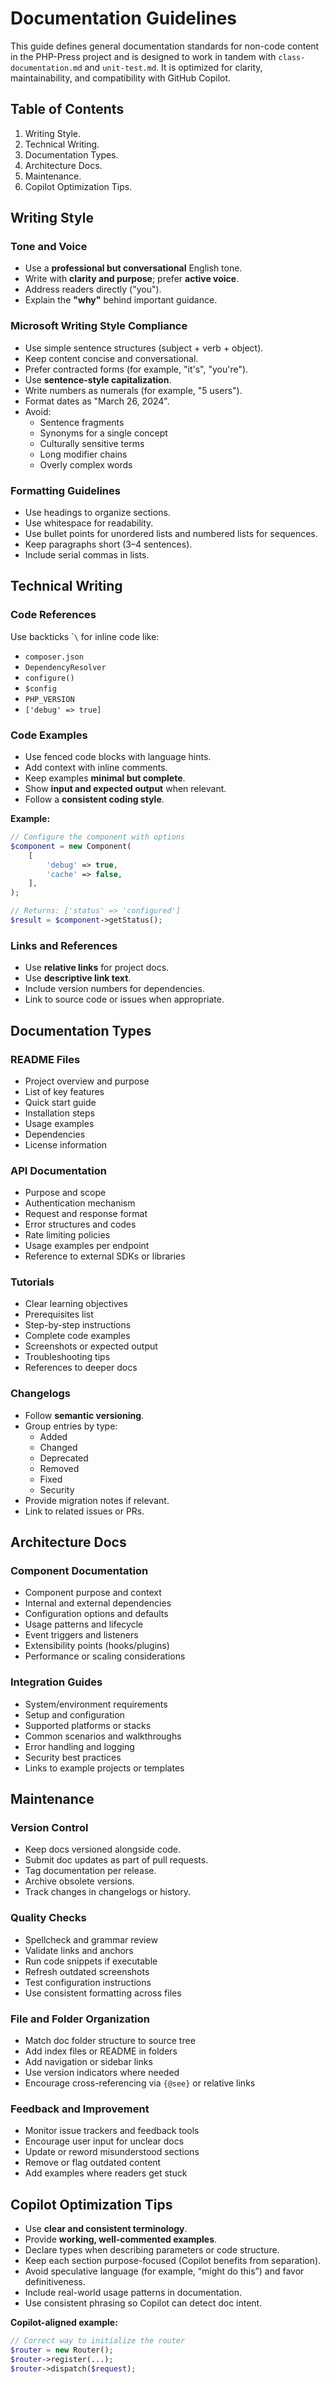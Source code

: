 # Documentation Guidelines

This guide defines general documentation standards for non-code content in the PHP-Press project and is designed to work
in tandem with `class-documentation.md` and `unit-test.md`. It is optimized for clarity, maintainability, and
compatibility with GitHub Copilot.

## Table of Contents
1. Writing Style.
2. Technical Writing.
3. Documentation Types.
4. Architecture Docs.
5. Maintenance.
6. Copilot Optimization Tips.

## Writing Style

### Tone and Voice
- Use a **professional but conversational** English tone.
- Write with **clarity and purpose**; prefer **active voice**.
- Address readers directly ("you").
- Explain the **"why"** behind important guidance.

### Microsoft Writing Style Compliance
- Use simple sentence structures (subject + verb + object).
- Keep content concise and conversational.
- Prefer contracted forms (for example, "it's", "you're").
- Use **sentence-style capitalization**.
- Write numbers as numerals (for example, "5 users").
- Format dates as "March 26, 2024".
- Avoid:
  - Sentence fragments
  - Synonyms for a single concept
  - Culturally sensitive terms
  - Long modifier chains
  - Overly complex words

### Formatting Guidelines
- Use headings to organize sections.
- Use whitespace for readability.
- Use bullet points for unordered lists and numbered lists for sequences.
- Keep paragraphs short (3–4 sentences).
- Include serial commas in lists.

## Technical Writing

### Code References
Use backticks \``\` for inline code like:

- `composer.json`
- `DependencyResolver`
- `configure()`
- `$config`
- `PHP_VERSION`
- `['debug' => true]`

### Code Examples
- Use fenced code blocks with language hints.
- Add context with inline comments.
- Keep examples **minimal but complete**.
- Show **input and expected output** when relevant.
- Follow a **consistent coding style**.

**Example:**

```php
// Configure the component with options
$component = new Component(
    [
        'debug' => true,
        'cache' => false,
    ],
);

// Returns: ['status' => 'configured']
$result = $component->getStatus();
```

### Links and References
- Use **relative links** for project docs.
- Use **descriptive link text**.
- Include version numbers for dependencies.
- Link to source code or issues when appropriate.

## Documentation Types

### README Files
- Project overview and purpose
- List of key features
- Quick start guide
- Installation steps
- Usage examples
- Dependencies
- License information

### API Documentation
- Purpose and scope
- Authentication mechanism
- Request and response format
- Error structures and codes
- Rate limiting policies
- Usage examples per endpoint
- Reference to external SDKs or libraries

### Tutorials
- Clear learning objectives
- Prerequisites list
- Step-by-step instructions
- Complete code examples
- Screenshots or expected output
- Troubleshooting tips
- References to deeper docs

### Changelogs
- Follow **semantic versioning**.
- Group entries by type:
  - Added
  - Changed
  - Deprecated
  - Removed
  - Fixed
  - Security
- Provide migration notes if relevant.
- Link to related issues or PRs.

## Architecture Docs

### Component Documentation
- Component purpose and context
- Internal and external dependencies
- Configuration options and defaults
- Usage patterns and lifecycle
- Event triggers and listeners
- Extensibility points (hooks/plugins)
- Performance or scaling considerations

### Integration Guides
- System/environment requirements
- Setup and configuration
- Supported platforms or stacks
- Common scenarios and walkthroughs
- Error handling and logging
- Security best practices
- Links to example projects or templates

## Maintenance

### Version Control
- Keep docs versioned alongside code.
- Submit doc updates as part of pull requests.
- Tag documentation per release.
- Archive obsolete versions.
- Track changes in changelogs or history.

### Quality Checks
- Spellcheck and grammar review
- Validate links and anchors
- Run code snippets if executable
- Refresh outdated screenshots
- Test configuration instructions
- Use consistent formatting across files

### File and Folder Organization
- Match doc folder structure to source tree
- Add index files or README in folders
- Add navigation or sidebar links
- Use version indicators where needed
- Encourage cross-referencing via `{@see}` or relative links

### Feedback and Improvement
- Monitor issue trackers and feedback tools
- Encourage user input for unclear docs
- Update or reword misunderstood sections
- Remove or flag outdated content
- Add examples where readers get stuck

## Copilot Optimization Tips
- Use **clear and consistent terminology**.
- Provide **working, well-commented examples**.
- Declare types when describing parameters or code structure.
- Keep each section purpose-focused (Copilot benefits from separation).
- Avoid speculative language (for example, “might do this”) and favor definitiveness.
- Include real-world usage patterns in documentation.
- Use consistent phrasing so Copilot can detect doc intent.

**Copilot-aligned example:**

```php
// Correct way to initialize the router
$router = new Router();
$router->register(...);
$router->dispatch($request);
```
